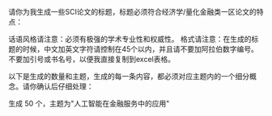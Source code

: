 请你为我生成一些SCI论文的标题，标题必须符合经济学/量化金融类一区论文的特点：

话语风格请注意：必须有极强的学术专业性和权威性。
格式请注意：在生成的标题的时候，中文加英文字符请控制在45个以内，并且请不要加阿拉伯数字编号。不要加引号或书名号，以便我直接复制到excel表格。

以下是生成的数量和主题，生成的每一条内容，都必须对应主题内的一个细分概念。请你确认后仔细处理：

生成 50 个，主题为"人工智能在金融服务中的应用"


